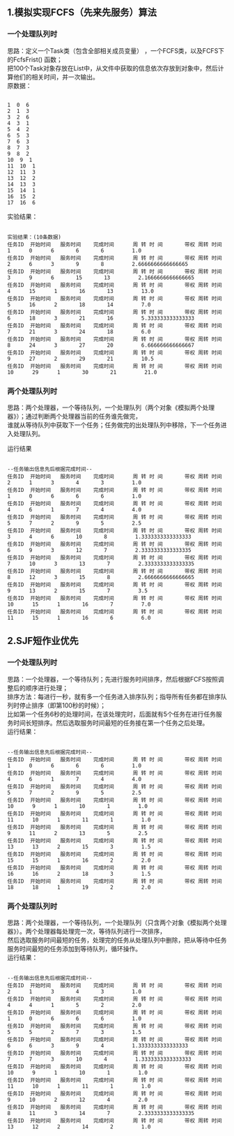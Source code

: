 ## 1.模拟实现FCFS（先来先服务）算法
### 一个处理队列时
思路：定义一个Task类（包含全部相关成员变量） ，一个FCFS类，以及FCFS下的FcfsFrist() 函数；<br>
把100个Task对象存放在List中，从文件中获取的信息依次存放到对象中，然后计算他们的相关时间，并一次输出。<br>
原数据：
<pre><code>
1  0  6
2  1  3
3  2  6
4  3  1
5  4  2
6  5  3
7  6  3
8  7  3
9  8  2
10  9  1
11  10  1
12  11  3
13  12  2
14  13  3
15  14  1
16  15  2
17  16  6
</pre></code>
实验结果：
<pre><code>
实验结果：(10条数据)
任务ID  开始时间   服务时间    完成时间      周 转 时 间       带权 周转 时间
1      0      6       6       6         1.0
任务ID  开始时间   服务时间    完成时间      周 转 时 间       带权 周转 时间
2      6      3       9       8         2.6666666666666665
任务ID  开始时间   服务时间    完成时间      周 转 时 间       带权 周转 时间
3      9      6       15       13         2.1666666666666665
任务ID  开始时间   服务时间    完成时间      周 转 时 间       带权 周转 时间
4      15      1       16       13         13.0
任务ID  开始时间   服务时间    完成时间      周 转 时 间       带权 周转 时间
5      16      2       18       14         7.0
任务ID  开始时间   服务时间    完成时间      周 转 时 间       带权 周转 时间
6      18      3       21       16         5.333333333333333
任务ID  开始时间   服务时间    完成时间      周 转 时 间       带权 周转 时间
7      21      3       24       18         6.0
任务ID  开始时间   服务时间    完成时间      周 转 时 间       带权 周转 时间
8      24      3       27       20         6.666666666666667
任务ID  开始时间   服务时间    完成时间      周 转 时 间       带权 周转 时间
9      27      2       29       21         10.5
任务ID  开始时间   服务时间    完成时间      周 转 时 间       带权 周转 时间
10      29      1       30       21         21.0
</pre></code>





### 两个处理队列时
思路：两个处理器，一个等待队列，一个处理队列（两个对象《模拟两个处理器》）；通过判断两个处理器当前的任务谁先做完，<br>
谁就从等待队列中获取下一个任务；任务做完的出处理队列中移除，下一个任务进入处理队列。

运行结果
<pre><code>
--任务输出信息先后根据完成时间--
任务ID  开始时间   服务时间    完成时间      周 转 时 间       带权 周转 时间
2      1      3       4       3         1.0
任务ID  开始时间   服务时间    完成时间      周 转 时 间       带权 周转 时间
1      0      6       6       6         1.0
任务ID  开始时间   服务时间    完成时间      周 转 时 间       带权 周转 时间
4      6      1       7       4         4.0
任务ID  开始时间   服务时间    完成时间      周 转 时 间       带权 周转 时间
5      7      2       9       5         2.5
任务ID  开始时间   服务时间    完成时间      周 转 时 间       带权 周转 时间
3      4      6       10       8         1.3333333333333333
任务ID  开始时间   服务时间    完成时间      周 转 时 间       带权 周转 时间
6      9      3       12       7         2.3333333333333335
任务ID  开始时间   服务时间    完成时间      周 转 时 间       带权 周转 时间
7      10      3       13       7         2.3333333333333335
任务ID  开始时间   服务时间    完成时间      周 转 时 间       带权 周转 时间
8      12      3       15       8         2.6666666666666665
任务ID  开始时间   服务时间    完成时间      周 转 时 间       带权 周转 时间
9      13      2       15       7         3.5
任务ID  开始时间   服务时间    完成时间      周 转 时 间       带权 周转 时间
10      15      1       16       7         7.0
任务ID  开始时间   服务时间    完成时间      周 转 时 间       带权 周转 时间
11      15      1       16       6         6.0
</pre></code>


## 2.SJF短作业优先
### 一个处理队列时
思路：一个处理器，一个等待队列；先进行服务时间排序，然后根据FCFS按照调整后的顺序进行处理；<br>
排序方法：每进行一秒，就有多一个任务进入排序队列；指导所有任务都在排序队列时停止排序（即第100秒的时候）；<br>
比如第一个任务6秒的处理时间，在该处理完时，后面就有5个任务在进行任务服务时间长短排序。然后选取服务时间最短的任务接在第一个任务之后处理。<br>
运行结果：
<pre><code>
--任务输出信息先后根据完成时间--
任务ID  开始时间   服务时间    完成时间      周 转 时 间       带权 周转 时间
1      0      6       6       6         1.0
任务ID  开始时间   服务时间    完成时间      周 转 时 间       带权 周转 时间
4      6      1       7       4         4.0
任务ID  开始时间   服务时间    完成时间      周 转 时 间       带权 周转 时间
5      7      2       9       5         2.5
任务ID  开始时间   服务时间    完成时间      周 转 时 间       带权 周转 时间
10      9      1       10       1         1.0
任务ID  开始时间   服务时间    完成时间      周 转 时 间       带权 周转 时间
11      10      1       11       1         1.0
任务ID  开始时间   服务时间    完成时间      周 转 时 间       带权 周转 时间
9      11      2       13       5         2.5
任务ID  开始时间   服务时间    完成时间      周 转 时 间       带权 周转 时间
13      13      2       15       3         1.5
任务ID  开始时间   服务时间    完成时间      周 转 时 间       带权 周转 时间
15      15      1       16       2         2.0
任务ID  开始时间   服务时间    完成时间      周 转 时 间       带权 周转 时间
16      16      2       18       3         1.5
任务ID  开始时间   服务时间    完成时间      周 转 时 间       带权 周转 时间
18      18      1       19       2         2.0
</pre></code>

### 两个处理队列时
思路：两个处理器，一个等待队列，一个处理队列（只含两个对象《模拟两个处理器》）。两个处理器每处理完一次，等待队列进行一次排序，<br>
然后选取服务时间最短的任务，处理完的任务从处理队列中删除，把从等待中任务服务时间最短的任务添加到等待队列，循环操作。<br>
运行结果：
<pre><code>
--任务输出信息先后根据完成时间--
任务ID  开始时间   服务时间    完成时间      周 转 时 间       带权 周转 时间
2      1      3       4       3         1.0
任务ID  开始时间   服务时间    完成时间      周 转 时 间       带权 周转 时间
4      4      1       5       2         2.0
任务ID  开始时间   服务时间    完成时间      周 转 时 间       带权 周转 时间
1      0      6       6       6         1.0
任务ID  开始时间   服务时间    完成时间      周 转 时 间       带权 周转 时间
5      5      2       7       3         1.5
任务ID  开始时间   服务时间    完成时间      周 转 时 间       带权 周转 时间
6      6      3       9       4         1.3333333333333333
任务ID  开始时间   服务时间    完成时间      周 转 时 间       带权 周转 时间
7      7      3       10       4         1.3333333333333333
任务ID  开始时间   服务时间    完成时间      周 转 时 间       带权 周转 时间
10      9      1       10       1         1.0
任务ID  开始时间   服务时间    完成时间      周 转 时 间       带权 周转 时间
11      10      1       11       1         1.0
任务ID  开始时间   服务时间    完成时间      周 转 时 间       带权 周转 时间
9      10      2       12       4         2.0
任务ID  开始时间   服务时间    完成时间      周 转 时 间       带权 周转 时间
8      11      3       14       7         2.3333333333333335
任务ID  开始时间   服务时间    完成时间      周 转 时 间       带权 周转 时间
13      12      2       14       2         1.0
</pre></code>
